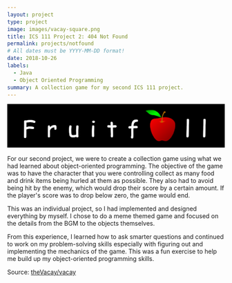 ```yaml
---
layout: project
type: project
image: images/vacay-square.png
title: ICS 111 Project 2: 404 Not Found
permalink: projects/notfound
# All dates must be YYYY-MM-DD format!
date: 2018-10-26
labels:
  - Java
  - Object Oriented Programming
summary: A collection game for my second ICS 111 project.
---
```


<img class="ui medium right floated rounded image" src="../images/fruitfallheader.png">

For our second project, we were to create a collection game using what we had learned about object-oriented programming. The objective of the game was to have the character that you were controlling collect as many food and drink items being hurled at them as possible. They also had to avoid being hit by the enemy, which would drop their score by a certain amount. If the player's score was to drop below zero, the game would end.

This was an individual project, so I had implemented and designed everything by myself. I chose to do a meme themed game and focused on the details from the BGM to the objects themselves.

From this experience, I learned how to ask smarter questions and continued to work on my problem-solving skills especially with figuring out and implementing the mechanics of the game. This was a fun exercise to help me build up my object-oriented programming skills.
 
Source: <a href="https://github.com/theVacay/vacay"><i class="large github icon"></i>theVacay/vacay</a>

